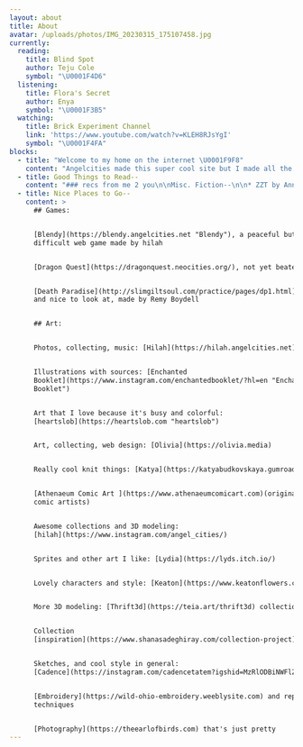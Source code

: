 ```yaml
---
layout: about
title: About
avatar: /uploads/photos/IMG_20230315_175107458.jpg
currently:
  reading:
    title: Blind Spot
    author: Teju Cole
    symbol: "\U0001F4D6"
  listening:
    title: Flora's Secret
    author: Enya
    symbol: "\U0001F3B5"
  watching:
    title: Brick Experiment Channel
    link: 'https://www.youtube.com/watch?v=KLEH8RJsYgI'
    symbol: "\U0001F4FA"
blocks:
  - title: "Welcome to my home on the internet \U0001F9F8"
    content: "Angelcities made this super cool site but I made all the stuff I post!\n\nI like children's book illustrations, catalogues, farmland scenery, estate sales, the art my friends make, grocery stores, fruit stickers, grid ruled notebooks, public use buildings and public transport, gardening, 90s/2000s web and tech, and comic books.\n\nI do try to keep this site updated!!\n\n❤️\U0001F3F0 chloe.\n"
  - title: Good Things to Read--
    content: "### recs from me 2 you\n\nMisc. Fiction--\n\n* ZZT by Anna Anthropy\n* Melal: a Novel of the Pacific by Robert Barclay\n* Drive Your Plow Over the Bones of the Dead by Olga Tokarczuk\n* The Beautiful Things That Heaven Bears by Dinaw Mengestu\n* Girlfriends by Emily Zhou\n* White Teeth by Zadie Smith\n* Tropical Fish by Doreen Baingana\n\nComics--\n\n* Overshadowed by a Castle by Gabe Howell\n* Forget Me Not by Gabe Howell\n* Dropout by gray Folie\n* The Pervert by Remy Boydell and Michelle Perez\n* Nearly Every Dream by Remy Boydell\n* Barbar by Laurent de Brunhof\n* PeePeePooPoo by Caroline Cash\n* Babymouse by Matthew Holm\n* Persepolis by Marjane Satrapi\n* Archie\n\nMeant for Kids, but still--\n\n* Moomin (9 books, 4 picture books, and a comic strip) by Tove Jansson\n* Desperaux by Kate DiCamello\n* Mysterious Benedict Society by Trenton Lee Stewart\n* Winnie the Pooh by A.A. Milne (specifically including the Ernest H. Shepard illustrations)\n* Magic Treehouse by Mary Pope Osborne\n* Gregor the Overlander by Suzanne Collins\n\n### Up Next--\n\n* Blind Spot by Teju Cole\n* The Atrocity Exhibition by J.G. Ballard\n* Conflict is Not Abuse by Sarah Schulman\n* the entire iSpy collection\n* The Doll People (series, again) by Ann M Martin\n\nRecommend something for me to read? \U0001F48C [cliphboard@gmail.com](mailto:cliphboard@gmail.com)\n"
  - title: Nice Places to Go--
    content: >
      ## Games:


      [Blendy](https://blendy.angelcities.net "Blendy"), a peaceful but
      difficult web game made by hilah


      [Dragon Quest](https://dragonquest.neocities.org/), not yet beaten


      [Death Paradise](http://slimgiltsoul.com/practice/pages/dp1.html), calm
      and nice to look at, made by Remy Boydell


      ## Art:


      Photos, collecting, music: [Hilah](https://hilah.angelcities.net)


      Illustrations with sources: [Enchanted
      Booklet](https://www.instagram.com/enchantedbooklet/?hl=en "Enchanted
      Booklet")


      Art that I love because it's busy and colorful:
      [heartslob](https://heartslob.com "heartslob")


      Art, collecting, web design: [Olivia](https://olivia.media)


      Really cool knit things: [Katya](https://katyabudkovskaya.gumroad.com/)


      [Athenaeum Comic Art ](https://www.athenaeumcomicart.com)(originals from
      comic artists)


      Awesome collections and 3D modeling:
      [hilah](https://www.instagram.com/angel_cities/)


      Sprites and other art I like: [Lydia](https://lyds.itch.io/)


      Lovely characters and style: [Keaton](https://www.keatonflowers.com/)


      More 3D modeling: [Thrift3d](https://teia.art/thrift3d) collection


      Collection
      [inspiration](https://www.shanasadeghiray.com/collection-project)


      Sketches, and cool style in general:
      [Cadence](https://instagram.com/cadencetatem?igshid=MzRlODBiNWFlZA==)


      [Embroidery](https://wild-ohio-embroidery.weeblysite.com) and repurposing
      techniques


      [Photography](https://theearlofbirds.com) that's just pretty
---
```


